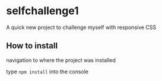 # selfchallenge1

A quick new project to challenge myself with responsive CSS

## How to install

navigation to where the project was installed

type `npm install` into the console